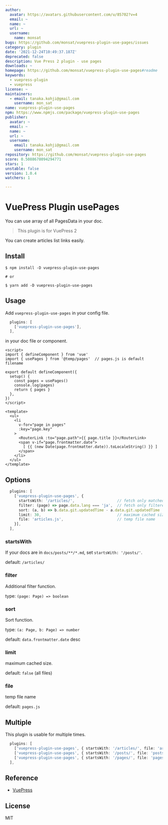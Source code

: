 ```yaml
---
author:
  avatar: https://avatars.githubusercontent.com/u/85702?v=4
  email: ~
  name: ~
  url: ~
  username:
    name: monsat
bugs: https://github.com/monsat/vuepress-plugin-use-pages/issues
category: plugin
date: '2021-12-24T10:49:37.187Z'
deprecated: false
description: Vue Press 2 plugin - use pages
downloads: ~
homepage: https://github.com/monsat/vuepress-plugin-use-pages#readme
keywords:
  - vuepress-plugin
  - vuepress
license: ~
maintainers:
  - email: tanaka.kohji@gmail.com
    username: mon_sat
name: vuepress-plugin-use-pages
npm: https://www.npmjs.com/package/vuepress-plugin-use-pages
publisher:
  avatar: ~
  email: ~
  name: ~
  url: ~
  username:
    email: tanaka.kohji@gmail.com
    username: mon_sat
repository: https://github.com/monsat/vuepress-plugin-use-pages
score: 0.5088678094294771
stars: 1
unstable: false
version: 1.0.4
watchers: 1

---
```


# VuePress Plugin usePages

You can use array of all PagesData in your doc.

> This plugin is for VuePress 2

You can create articles list links easily.


## Install

```
$ npm install -D vuepress-plugin-use-pages

# or

$ yarn add -D vuepress-plugin-use-pages
```

## Usage

Add `vuepress-plugin-use-pages` in your config file.

```ts:docs/.vuepress/config.ts
  plugins: [
    ['vuepress-plugin-use-pages'],
  ],
```

in your doc file or component.

```html:some-component.vue
<script>
import { defineComponent } from 'vue'
import { usePages } from '@temp/pages'  // pages.js is default filename

export default defineComponent({
  setup() {
    const pages = usePages()
    console.log(pages)
    return { pages }
  },
})
</script>

<template>
  <ul>
    <li
      v-for="page in pages"
      :key="page.key"
    >
      <RouterLink :to="page.path">{{ page.title }}</RouterLink>
      <span v-if="page.frontmatter.date">
        [ {{ (new Date(page.frontmatter.date)).toLocaleString() }} ]
      </span>
    </li>
  </ul>
</template>
```

## Options

```ts:docs/.vuepress/config.ts
  plugins: [
    ['vuepress-plugin-use-pages', {
      startsWith: '/articles/',                   // fetch only matched paths
      filter: (page) => page.data.lang === 'ja',  // fetch only filtered pages
      sort: (a, b) => b.data.git.updatedTime - a.data.git.updatedTime
      limit: 30,                                  // maximum cached size
      file: 'articles.js',                        // temp file name
    }],
  ],
```

### startsWith

If your docs are in `docs/posts/**/*.md`, set `startsWith: '/posts/'`.

default: `/articles/`

### filter

Additional filter function.

type: `(page: Page) => boolean`

### sort

Sort function.

type: `(a: Page, b: Page) => number`

default: `data.frontmatter.date` desc

### limit

maximum cached size.

default: `false` (all files)

### file

temp file name

default: `pages.js`

## Multiple

This plugin is usable for multiple times.

```ts:docs/.vuepress/config.ts
  plugins: [
    ['vuepress-plugin-use-pages', { startsWith: '/articles/', file: 'articles.js' }],
    ['vuepress-plugin-use-pages', { startsWith: '/posts/', file: 'posts.js' }],
    ['vuepress-plugin-use-pages', { startsWith: '/pages/', file: 'pages.js' }],
  ],
```


## Reference

- [VuePress](https://v2.vuepress.vuejs.org/)

## License

MIT
